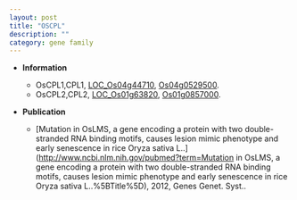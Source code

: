 ```yaml
---
layout: post
title: "OSCPL"
description: ""
category: gene family
---
```


* **Information**  
    + OsCPL1,CPL1, [LOC_Os04g44710](http://rice.plantbiology.msu.edu/cgi-bin/ORF_infopage.cgi?orf=LOC_Os04g44710), [Os04g0529500](http://rapdb.dna.affrc.go.jp/viewer/gbrowse_details/irgsp1?name=Os04g0529500).
    + OsCPL2,CPL2, [LOC_Os01g63820](http://rice.plantbiology.msu.edu/cgi-bin/ORF_infopage.cgi?orf=LOC_Os01g63820), [Os01g0857000](http://rapdb.dna.affrc.go.jp/viewer/gbrowse_details/irgsp1?name=Os01g0857000).

* **Publication**  
    + [Mutation in OsLMS, a gene encoding a protein with two double-stranded RNA binding motifs, causes lesion mimic phenotype and early senescence in rice Oryza sativa L..](http://www.ncbi.nlm.nih.gov/pubmed?term=Mutation in OsLMS, a gene encoding a protein with two double-stranded RNA binding motifs, causes lesion mimic phenotype and early senescence in rice Oryza sativa L..%5BTitle%5D), 2012, Genes Genet. Syst..


